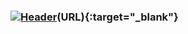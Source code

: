 ### [![Header](https://i.imgur.com/0zXcJn7.png "Header")](https://abre.ai/devfilipemarques/)(URL){:target="_blank"}



